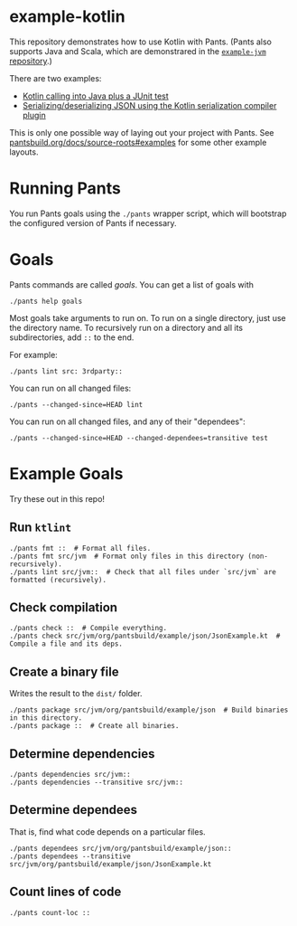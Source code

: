 # example-kotlin

This repository demonstrates how to use Kotlin with Pants. (Pants also supports Java and Scala, which 
are demonstrared in the [`example-jvm` repository](https://github.com/pantsbuild/example-jvm/).)

There are two examples:
- [Kotlin calling into Java plus a JUnit test](src/jvm/org/pantsbuild/example/app/ExampleApp.kt)
- [Serializing/deserializing JSON using the Kotlin serialization compiler plugin](src/jvm/org/pantsbuild/example/json/JsonExample.kt)

This is only one possible way of laying out your project with Pants. See 
[pantsbuild.org/docs/source-roots#examples](https://www.pantsbuild.org/docs/source-roots#examples) 
for some other example layouts.

# Running Pants

You run Pants goals using the `./pants` wrapper script, which will bootstrap the
configured version of Pants if necessary.

# Goals

Pants commands are called _goals_. You can get a list of goals with

```
./pants help goals
```

Most goals take arguments to run on. To run on a single directory, just use the directory name.
To recursively run on a directory and all its subdirectories, add `::` to the end.

For example:

```
./pants lint src: 3rdparty::
```

You can run on all changed files:

```
./pants --changed-since=HEAD lint
```

You can run on all changed files, and any of their "dependees":

```
./pants --changed-since=HEAD --changed-dependees=transitive test
```

# Example Goals

Try these out in this repo!

## Run `ktlint`

```
./pants fmt ::  # Format all files.
./pants fmt src/jvm  # Format only files in this directory (non-recursively).
./pants lint src/jvm::  # Check that all files under `src/jvm` are formatted (recursively).
```

## Check compilation

```
./pants check ::  # Compile everything.
./pants check src/jvm/org/pantsbuild/example/json/JsonExample.kt  # Compile a file and its deps.
```

## Create a binary file

Writes the result to the `dist/` folder.

```
./pants package src/jvm/org/pantsbuild/example/json  # Build binaries in this directory.
./pants package ::  # Create all binaries.
```

## Determine dependencies

```
./pants dependencies src/jvm::
./pants dependencies --transitive src/jvm::
```

## Determine dependees

That is, find what code depends on a particular files.

```
./pants dependees src/jvm/org/pantsbuild/example/json::
./pants dependees --transitive src/jvm/org/pantsbuild/example/json/JsonExample.kt
```

## Count lines of code

```
./pants count-loc ::
```
